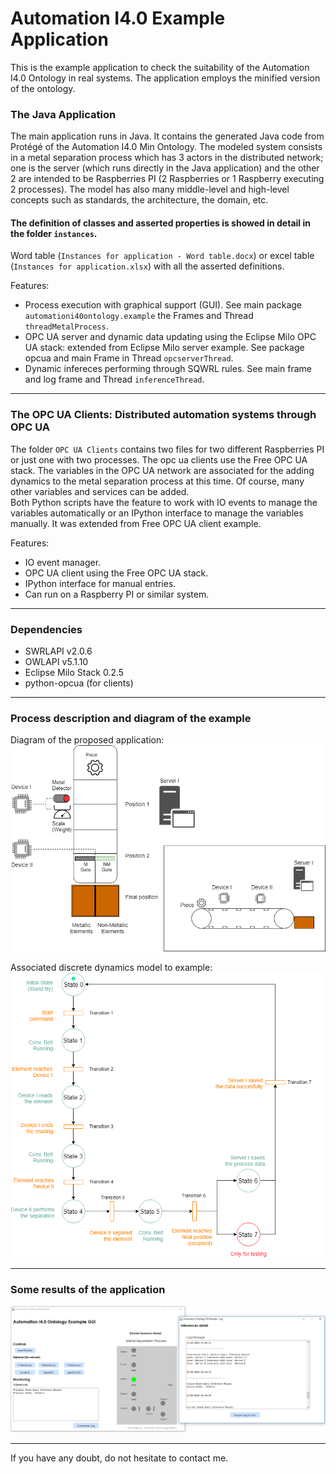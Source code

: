 # Automation I4.0 Example Application
This is the example application to check the suitability of the Automation I4.0 Ontology in real systems. The application employs the minified version of the ontology.  

### The Java Application
The main application runs in Java. It contains the generated Java code from Protégé of the Automation I4.0 Min Ontology. The modeled system consists in a metal separation process which has 3 actors in the distributed network; one is the server (which runs directly in the Java application) and the other 2 are intended to be Raspberries PI (2 Raspberries or 1 Raspberry executing 2 processes). The model has also many middle-level and high-level concepts such as standards, the architecture, the domain, etc.  
  
  
#### The definition of classes and asserted properties is showed in detail in the folder `instances`.
Word table (`Instances for application - Word table.docx`) or excel table (`Instances for application.xlsx`) with all the asserted definitions.
  
  
Features:
- Process execution with graphical support (GUI). See main package `automationi40ontology.example` the Frames and Thread `threadMetalProcess`.
- OPC UA server and dynamic data updating using the Eclipse Milo OPC UA stack: extended from Eclipse Milo server example. See package opcua and main Frame in Thread `opcserverThread`.
- Dynamic infereces performing through SQWRL rules. See main frame and log frame and Thread `inferenceThread`.
-----------------------------------------------------------------------------------------------------


### The OPC UA Clients: Distributed automation systems through OPC UA
The folder `OPC UA Clients` contains two files for two different Raspberries PI or just one with two processes. The opc ua clients use the Free OPC UA stack. The variables in the OPC UA network are associated for the adding dynamics to the metal separation process at this time. Of course, many other variables and services can be added.  
Both Python scripts have the feature to work with IO events to manage the variables automatically or an IPython interface to manage the variables manually. It was extended from Free OPC UA client example.  
  
  
Features:
- IO event manager.
- OPC UA client using the Free OPC UA stack.
- IPython interface for manual entries.
- Can run on a Raspberry PI or similar system.

-------------------------------------------------------------------------------------------------------

### Dependencies
- SWRLAPI v2.0.6
- OWLAPI v5.1.10
- Eclipse Milo Stack 0.2.5
- python-opcua (for clients)

--------------------------------------------------------------------------------------------------------

### Process description and diagram of the example
Diagram of the proposed application:  
<img src="../images/metal%20separation%20process%20plant.png">
  
  
Associated discrete dynamics model to example:  
<img src="../images/metal%20separation%20process%20ddm.png">
  
  
--------------------------------------------------------------------------------------------------------

### Some results of the application
<img src="../images/Java%20Application%20GUI.png">

  
  
  

-------------------------------------------------------------------------------------------------------

If you have any doubt, do not hesitate to contact me.
